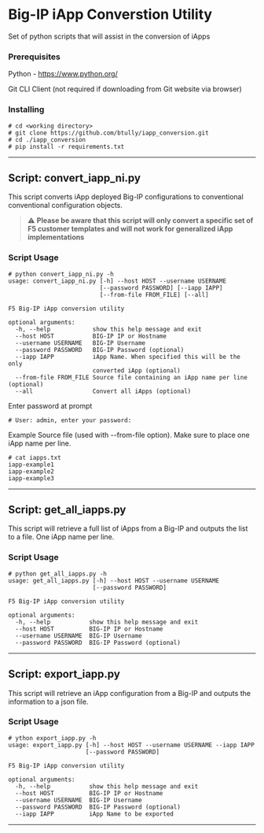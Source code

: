 # Big-IP iApp Converstion Utility

Set of python scripts that will assist in the conversion of iApps


### Prerequisites


Python - https://www.python.org/

Git CLI Client (not required if downloading from Git website via browser)


### Installing

```
# cd <working directory>
# git clone https://github.com/btully/iapp_conversion.git
# cd ./iapp_conversion
# pip install -r requirements.txt
```
---
## Script:  convert_iapp_ni.py

This script converts iApp deployed Big-IP configurations to conventional conventional configuration objects.  
> :warning: **Please be aware that this script will only convert a specific set of F5 customer templates and will not work for generalized iApp implementations**

### Script Usage
```
# python convert_iapp_ni.py -h
usage: convert_iapp_ni.py [-h] --host HOST --username USERNAME
                          [--password PASSWORD] [--iapp IAPP]
                          [--from-file FROM_FILE] [--all]

F5 Big-IP iApp conversion utility

optional arguments:
  -h, --help            show this help message and exit
  --host HOST           BIG-IP IP or Hostname
  --username USERNAME   BIG-IP Username
  --password PASSWORD   BIG-IP Password (optional)
  --iapp IAPP           iApp Name. When specified this will be the only
                        converted iApp (optional)
  --from-file FROM_FILE Source file containing an iApp name per line (optional)
  --all                 Convert all iApps (optional)
```

Enter password at prompt
```
# User: admin, enter your password:
```

Example Source file (used with --from-file option).  Make sure to place one iApp name per line.
``` 
# cat iapps.txt 
iapp-example1
iapp-example2
iapp-example3
```
---
## Script:  get_all_iapps.py
This script will retrieve a full list of iApps from a Big-IP and outputs the list to a file.  One iApp name per line.
### Script Usage
```
# python get_all_iapps.py -h
usage: get_all_iapps.py [-h] --host HOST --username USERNAME
                        [--password PASSWORD]

F5 Big-IP iApp conversion utility

optional arguments:
  -h, --help           show this help message and exit
  --host HOST          BIG-IP IP or Hostname
  --username USERNAME  BIG-IP Username
  --password PASSWORD  BIG-IP Password (optional)
```
---
## Script:  export_iapp.py
This script will retrieve an iApp configuration from a Big-IP and outputs the information to a json file.
### Script Usage
```
# ython export_iapp.py -h
usage: export_iapp.py [-h] --host HOST --username USERNAME --iapp IAPP
                      [--password PASSWORD]

F5 Big-IP iApp conversion utility

optional arguments:
  -h, --help           show this help message and exit
  --host HOST          BIG-IP IP or Hostname
  --username USERNAME  BIG-IP Username
  --password PASSWORD  BIG-IP Password (optional)
  --iapp IAPP          iApp Name to be exported

```
---
